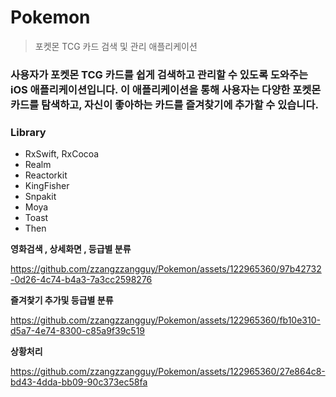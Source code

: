 # Pokemon

> 포켓몬 TCG 카드 검색 및 관리 애플리케이션

 ### 사용자가 포켓몬 TCG 카드를 쉽게 검색하고 관리할 수 있도록 도와주는 iOS 애플리케이션입니다. 이 애플리케이션을 통해 사용자는 다양한 포켓몬 카드를 탐색하고, 자신이 좋아하는 카드를 즐겨찾기에 추가할 수 있습니다.


### Library
- RxSwift, RxCocoa
- Realm 
- Reactorkit
- KingFisher
- Snpakit
- Moya
- Toast
- Then




**영화검색 , 상세화면 , 등급별 분류**

https://github.com/zzangzzangguy/Pokemon/assets/122965360/97b42732-0d26-4c74-b4a3-7a3cc2598276


**즐겨찿기 추가및 등급별 분류**

https://github.com/zzangzzangguy/Pokemon/assets/122965360/fb10e310-d5a7-4e74-8300-c85a9f39c519


**상황처리**

https://github.com/zzangzzangguy/Pokemon/assets/122965360/27e864c8-bd43-4dda-bb09-90c373ec58fa

